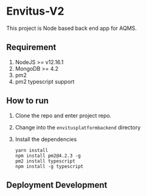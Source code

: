 # Envitus-V2

This project is Node based back end app for AQMS.

## Requirement

1. NodeJS >= v12.16.1
2. MongoDB >= 4.2
3. pm2
4. pm2 typescript support

## How to run

1. Clone the repo and enter project repo.

2. Change into the `envitusplatformbackend` directory

3. Install the dependencies

   ```
   yarn install
   npm install pm2@4.2.3 -g
   pm2 install typescript
   npm install -g typescript
   ```

## Deployment Development
